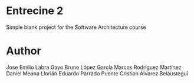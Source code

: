 Entrecine 2
===========

Simple blank project for the Software Architecture course

Author
======
Jose Emilio Labra Gayo
Bruno López García
Marcos Rodríguez Martínez
Daniel Meana Llorián
Eduardo Parrado Puente
Cristian Álvarez Belaustegui
